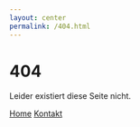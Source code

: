 ```yaml
---
layout: center
permalink: /404.html
---
```


# 404

Leider existiert diese Seite nicht.

<div class="mt3">
  <a href="{{ site.baseurl }}/" class="button button-blue button-big">Home</a>
  <a href="{{ site.baseurl }}/kontakt/" class="button button-blue button-big">Kontakt</a>
</div>
